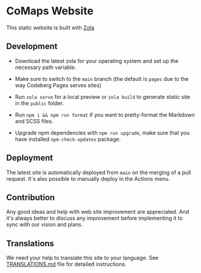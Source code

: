 # CoMaps Website

This static website is built with [Zola](https://www.getzola.org/)

<!-- ![Main Website](./static/images/website-main.png) -->

## Development

- Download the latest zola for your operating system and set up the necessary path variable.

- Make sure to switch to the `main` branch (the default is `pages` due to the way Codeberg Pages serves sites)

- Run `zola serve` for a local preview or `zola build` to generate static site in the `public` folder.

- Run `npm i && npm run format` if you want to pretty-format the Markdown and SCSS files.

- Upgrade npm dependencies with `npm run upgrade`, make sure that you have installed `npm-check-updates` package.

## Deployment
The latest site is automatically deployed from `main` on the merging of a pull request.
It's also possible to manually deploy in the Actions menu.

## Contribution

Any good ideas and help with web site improvement are appreciated. And it's always better to discuss
any improvement before implementing it to sync with our vision and plans.

## Translations

We need your help to translate this site to your language. See [TRANSLATIONS.md](TRANSLATIONS.md) file for detailed instructions.
